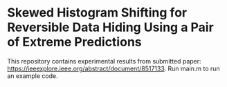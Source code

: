 # Skewed Histogram Shifting for Reversible Data Hiding Using a Pair of Extreme Predictions

This repository contains experimental results from submitted paper: https://ieeexplore.ieee.org/abstract/document/8517133. 
Run main.m to run an example code.
